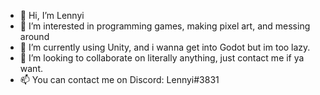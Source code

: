 - 👋 Hi, I’m Lennyi
- 👀 I’m interested in programming games, making pixel art, and messing around
- 🌱 I’m currently using Unity, and i wanna get into Godot but im too lazy.
- 💞️ I’m looking to collaborate on literally anything, just contact me if ya want.
- 📫 You can contact me on Discord: Lennyi#3831
